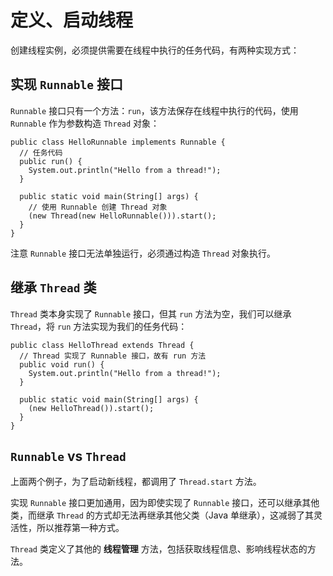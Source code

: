 # 定义、启动线程

创建线程实例，必须提供需要在线程中执行的任务代码，有两种实现方式：

## 实现 `Runnable` 接口

`Runnable` 接口只有一个方法：`run`，该方法保存在线程中执行的代码，使用 `Runnable` 作为参数构造 `Thread` 对象：

```
public class HelloRunnable implements Runnable {
  // 任务代码
  public run() {
    System.out.println("Hello from a thread!");
  }

  public static void main(String[] args) {
    // 使用 Runnable 创建 Thread 对象
    (new Thread(new HelloRunnable())).start();
  }
}
```

注意 `Runnable` 接口无法单独运行，必须通过构造 `Thread` 对象执行。

## 继承 `Thread` 类

`Thread` 类本身实现了 `Runnable` 接口，但其 `run` 方法为空，我们可以继承 `Thread`，将 `run` 方法实现为我们的任务代码：

```
public class HelloThread extends Thread {
  // Thread 实现了 Runnable 接口，故有 run 方法
  public void run() {
    System.out.println("Hello from a thread!");
  }

  public static void main(String[] args) {
    (new HelloThread()).start();
  }
}
```

## `Runnable` vs `Thread`

上面两个例子，为了启动新线程，都调用了 `Thread.start` 方法。

实现 `Runnable` 接口更加通用，因为即使实现了 `Runnable` 接口，还可以继承其他类，而继承 `Thread` 的方式却无法再继承其他父类（Java 单继承），这减弱了其灵活性，所以推荐第一种方式。

`Thread` 类定义了其他的 **线程管理** 方法，包括获取线程信息、影响线程状态的方法。
